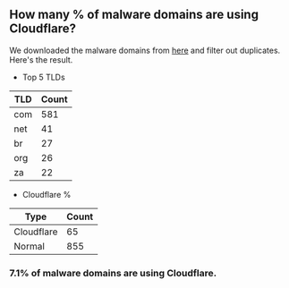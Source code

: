 ## How many % of malware domains are using Cloudflare?


We downloaded the malware domains from [here](https://urlhaus.abuse.ch) and filter out duplicates.
Here's the result.


[//]: # (start replacement)


- Top 5 TLDs

| TLD | Count |
| --- | --- |
| com | 581 |
| net | 41 |
| br | 27 |
| org | 26 |
| za | 22 |


- Cloudflare %

| Type | Count |
| --- | --- |
| Cloudflare | 65 |
| Normal | 855 |


### 7.1% of malware domains are using Cloudflare.